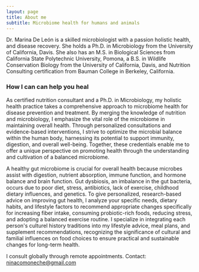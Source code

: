 ```yaml
---
layout: page
title: About me
subtitle: Microbiome health for humans and animals
---
```


Dr. Marina De León is a skilled microbiologist with a passion holistic health, and disease recovery. She holds a Ph.D. in Microbiology from the University of California, Davis. She also has an M.S. in Biological Sciences from California State Polytechnic University, Pomona, a B.S. in Wildlife Conservation Biology from the University of California, Davis, and Nutrition Consulting certification from Bauman College in Berkeley, California.

### How I can can help you heal

As certified nutrition consultant and a Ph.D. in Microbiology, my holistic health practice takes a comprehensive approach to microbiome health for disease prevention and treatment. By merging the knowledge of nutrition and microbiology, I emphasize the vital role of the microbiome in maintaining overall health. Through personalized consultations and evidence-based interventions, I strive to optimize the microbial balance within the human body, harnessing its potential to support immunity, digestion, and overall well-being. Together, these credentials enable me to offer a unique perspective on promoting health through the understanding and cultivation of a balanced microbiome.

A healthy gut microbiome is crucial for overall health because microbes assist with digestion, nutrient absorption, immune function, and hormone balance and brain function. Gut dysbiosis, an imbalance in the gut bacteria, occurs due to  poor diet, stress, antibiotics, lack of exercise, childhood dietary influences, and genetics. To give personalized, research-based advice on improving gut health, I analyze your specific needs, dietary habits, and lifestyle factors to recommend appropriate changes specifically for increasing fiber intake, consuming probiotic-rich foods, reducing stress, and adopting a balanced exercise routine. I specialize in integrating each person's culturel history traditions into my lifestyle advice, meal plans, and supplement recommendations, recognizing the significance of cultural and familial influences on food choices to ensure practical and sustainable changes for long-term health.

I consult globally through remote appointments. 
Contact: ninacomoneche@gmail.com
